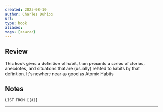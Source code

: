 ```yaml
---
created: 2023-08-10
author: Charles Duhigg
url: 
type: book
aliases: 
tags: [source]
---
```

## Review
This book gives a definition of habit, then presents a series of stories, anecdotes, and situations that are (usually) related to habits by that definition. It's nowhere near as good as Atomic Habits.

## Notes
```dataview
LIST FROM [[#]]
```

---